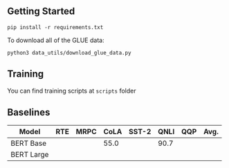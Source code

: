 ## Getting Started
`pip install -r requirements.txt`

To download all of the GLUE data: 

`python3 data_utils/download_glue_data.py`

## Training
You can find training scripts at `scripts` folder

## Baselines

| Model     | RTE   |  MRPC | CoLA | SST-2 |QNLI  | QQP | Avg. |
|-----------|-------|-------|------|-------|------|-----| ---- |
| BERT Base |       |       | 55.0 |       | 90.7 |     |      |
| BERT Large|       |       |      |       |      |     |      |

    

